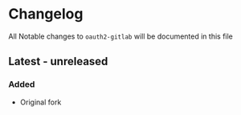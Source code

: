 # Changelog
All Notable changes to `oauth2-gitlab` will be documented in this file

## Latest - unreleased

### Added
 - Original fork

